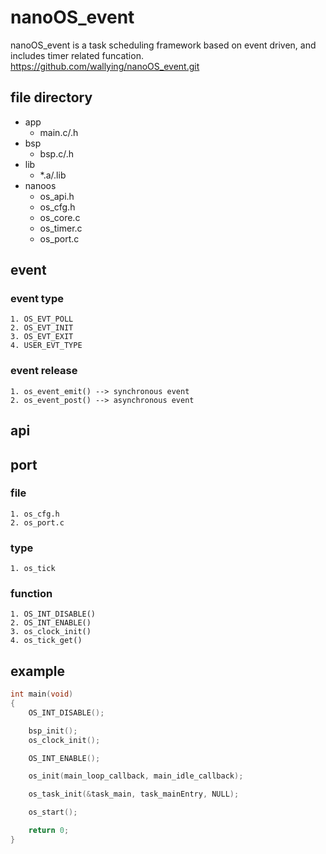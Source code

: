 # nanoOS_event

nanoOS_event is a task scheduling framework based on event driven, and includes timer related funcation.
https://github.com/wallying/nanoOS_event.git

## file directory
* app
    * main.c/.h
* bsp
    * bsp.c/.h
* lib
    * *.a/.lib
* nanoos
    * os_api.h
    * os_cfg.h
    * os_core.c
    * os_timer.c
    * os_port.c


## event
### event type
    1. OS_EVT_POLL
    2. OS_EVT_INIT
    3. OS_EVT_EXIT
    4. USER_EVT_TYPE
### event release
    1. os_event_emit() --> synchronous event
    2. os_event_post() --> asynchronous event


## api


## port
### file
    1. os_cfg.h
    2. os_port.c
### type
    1. os_tick
### function
    1. OS_INT_DISABLE()
    2. OS_INT_ENABLE()
    3. os_clock_init()
    4. os_tick_get()


## example

```c
int main(void)
{
    OS_INT_DISABLE();

    bsp_init();
    os_clock_init();

    OS_INT_ENABLE();

    os_init(main_loop_callback, main_idle_callback);

    os_task_init(&task_main, task_mainEntry, NULL);

    os_start();

    return 0;
}
```


